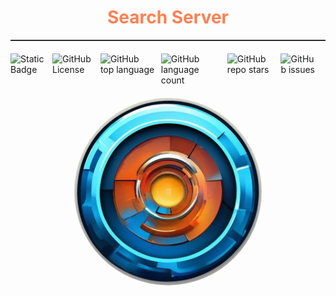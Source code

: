 
<h1 style="display: flex; justify-content: center; color: coral">Search Server</h1>
<div style="background: #302d2e; height:2px; margin-bottom: 20px"></div>
<div style="display: flex; justify-content: center; margin-bottom: 20px">
<img alt="Static Badge" src="https://img.shields.io/badge/Nikolai_Dev-Search_Server-blue?style=plastic" style="margin-right: 10px" />
<img alt="GitHub License" src="https://img.shields.io/github/license/nikolai-gromov/cpp-search-server?style=plastic" style="margin-right: 10px" />
<img alt="GitHub top language" src="https://img.shields.io/github/languages/top/nikolai-gromov/cpp-search-server?style=plastic" style="margin-right: 10px" />
<img alt="GitHub language count" src="https://img.shields.io/github/languages/count/nikolai-gromov/cpp-search-server?style=plastic" style="margin-right: 10px" />
<img alt="GitHub repo stars" src="https://img.shields.io/github/stars/nikolai-gromov/cpp-search-server" style="margin-right: 10px" />
<img alt="GitHub issues" src="https://img.shields.io/github/issues/nikolai-gromov/cpp-search-server?style=plastic" style="margin-right: 10px" />
</div>


<div style="display: flex; justify-content: center;">
<img src="docs/logo.jpg" alt="Logotype" width="300" height="300" style="border-radius: 50%">
</div>
